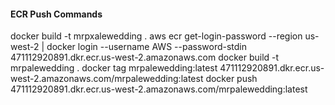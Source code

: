 #### ECR Push Commands

docker build -t mrpxalewedding .
aws ecr get-login-password --region us-west-2 | docker login --username AWS --password-stdin 471112920891.dkr.ecr.us-west-2.amazonaws.com
docker build -t mrpalewedding .
docker tag mrpalewedding:latest 471112920891.dkr.ecr.us-west-2.amazonaws.com/mrpalewedding:latest
docker push 471112920891.dkr.ecr.us-west-2.amazonaws.com/mrpalewedding:latest

